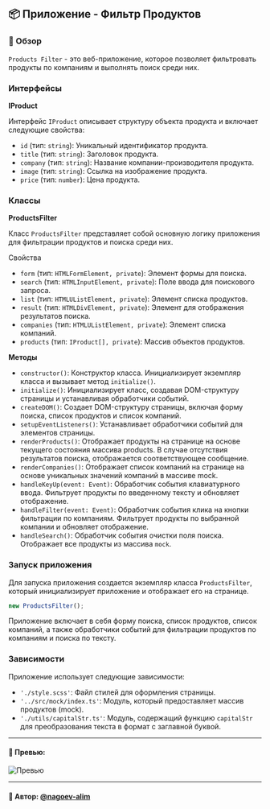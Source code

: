 ## 📦 Приложение - Фильтр Продуктов

### 🚀 Обзор
`Products Filter` - это веб-приложение, которое позволяет фильтровать продукты по компаниям и выполнять поиск среди них.

### Интерфейсы
**IProduct**

Интерфейс `IProduct` описывает структуру объекта продукта и включает следующие свойства:

- `id` (тип: `string`): Уникальный идентификатор продукта.
- `title` (тип: `string`): Заголовок продукта.
- `company` (тип: `string`): Название компании-производителя продукта.
- `image` (тип: `string`): Ссылка на изображение продукта.
- `price` (тип: `number`): Цена продукта.

### Классы
**ProductsFilter**

Класс `ProductsFilter` представляет собой основную логику приложения для фильтрации продуктов и поиска среди них.

Свойства
- `form` (тип: `HTMLFormElement, private`): Элемент формы для поиска.
- `search` (тип: `HTMLInputElement, private`): Поле ввода для поискового запроса.
- `list` (тип: `HTMLUListElement, private`): Элемент списка продуктов.
- `result` (тип: `HTMLDivElement, private`): Элемент для отображения результатов поиска.
- `companies` (тип: `HTMLUListElement, private`): Элемент списка компаний.
- `products` (тип: `IProduct[], private`): Массив объектов продуктов.

**Методы**

- `constructor()`: Конструктор класса. Инициализирует экземпляр класса и вызывает метод `initialize()`.
- `initialize()`: Инициализирует класс, создавая DOM-структуру страницы и устанавливая обработчики событий.
- `createDOM()`: Создает DOM-структуру страницы, включая форму поиска, список продуктов и список компаний.
- `setupEventListeners()`: Устанавливает обработчики событий для элементов страницы.
- `renderProducts()`: Отображает продукты на странице на основе текущего состояния массива products. В случае отсутствия результатов поиска, отображается соответствующее сообщение.
- `renderCompanies()`: Отображает список компаний на странице на основе уникальных значений компаний в массиве mock.
- `handleKeyUp(event: Event)`: Обработчик события клавиатурного ввода. Фильтрует продукты по введенному тексту и обновляет отображение.
- `handleFilter(event: Event)`: Обработчик события клика на кнопки фильтрации по компаниям. Фильтрует продукты по выбранной компании и обновляет отображение.
- `handleSearch()`: Обработчик события очистки поля поиска. Отображает все продукты из массива `mock`.

### Запуск приложения

Для запуска приложения создается экземпляр класса `ProductsFilter`, который инициализирует приложение и отображает его на странице.
```typescript
new ProductsFilter();
```
Приложение включает в себя форму поиска, список продуктов, список компаний, а также обработчики событий для фильтрации продуктов по компаниям и поиска по тексту.

### Зависимости
Приложение использует следующие зависимости:

- `'./style.scss'`: Файл стилей для оформления страницы.
- `'../src/mock/index.ts'`: Модуль, который предоставляет массив продуктов (mock).
- `'./utils/capitalStr.ts'`: Модуль, содержащий функцию `capitalStr` для преобразования текста в формат с заглавной буквой.


---

#### 🌄 Превью:

![Превью](https://lh3.googleusercontent.com/drive-viewer/AITFw-y0B8bwZ287IG0gHQy1x6xPl-kGVB1wVEOuSuRYgD09z26QJSOfXAA1wWP5TK5LRRIjNDqkL4P8Xo39O2yk77c0mrgz5g=s1600)


-----

#### 🙌 Автор: [@nagoev-alim](https://github.com/nagoev-alim)

